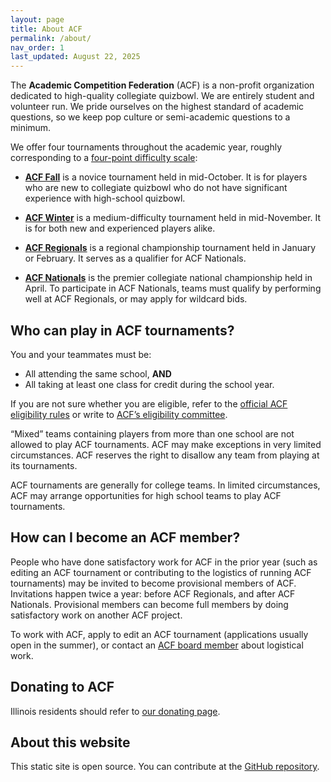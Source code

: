 ```yaml
---
layout: page
title: About ACF
permalink: /about/
nav_order: 1
last_updated: August 22, 2025
---
```


The **Academic Competition Federation** (ACF) is a non-profit organization dedicated to high-quality collegiate quizbowl. We are entirely student and volunteer run. We pride ourselves on the highest standard of academic questions, so we keep pop culture or semi-academic questions to a minimum.

We offer four tournaments throughout the academic year, roughly corresponding to a [four-point difficulty scale](https://collegequizbowlcalendar.com/difficulty-scale/):

- **[ACF Fall](/fall)** is a novice tournament held in mid-October. It is for players who are new to collegiate quizbowl who do not have significant experience with high-school quizbowl.

- **[ACF Winter](/winter)** is a medium-difficulty tournament held in mid-November. It is for both new and experienced players alike.

- **[ACF Regionals](/regionals)** is a regional championship tournament held in January or February. It serves as a qualifier for ACF Nationals.

- **[ACF Nationals](/nationals)** is the premier collegiate national championship held in April. To participate in ACF Nationals, teams must qualify by performing well at ACF Regionals, or may apply for wildcard bids.

## Who can play in ACF tournaments?

You and your teammates must be:

- All attending the same school, **AND**
- All taking at least one class for credit during the school year.

If you are not sure whether you are eligible, refer to the [official ACF eligibility rules](/rules/eligibility) or write to [ACF’s eligibility committee](mailto:eligibility@acf-quizbowl.com).

“Mixed” teams containing players from more than one school are not allowed to play ACF tournaments. ACF may make exceptions in very limited circumstances. ACF reserves the right to disallow any team from playing at its tournaments.

ACF tournaments are generally for college teams. In limited circumstances, ACF may arrange opportunities for high school teams to play ACF tournaments.

## How can I become an ACF member?

People who have done satisfactory work for ACF in the prior year (such as editing an ACF tournament or contributing to the logistics of running ACF tournaments) may be invited to become provisional members of ACF. Invitations happen twice a year: before ACF Regionals, and after ACF Nationals. Provisional members can become full members by doing satisfactory work on another ACF project.

To work with ACF, apply to edit an ACF tournament (applications usually open in the summer), or contact an [ACF board member](/members#officers) about logistical work.

## Donating to ACF

Illinois residents should refer to [our donating page](/donate).

## About this website

This static site is open source. You can contribute at the [GitHub repository](https://github.com/acf-quizbowl/acf-quizbowl.github.io/).
